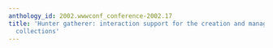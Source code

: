 ```yaml
---
anthology_id: 2002.wwwconf_conference-2002.17
title: 'Hunter gatherer: interaction support for the creation and management of within-web-page
  collections'
---
```

